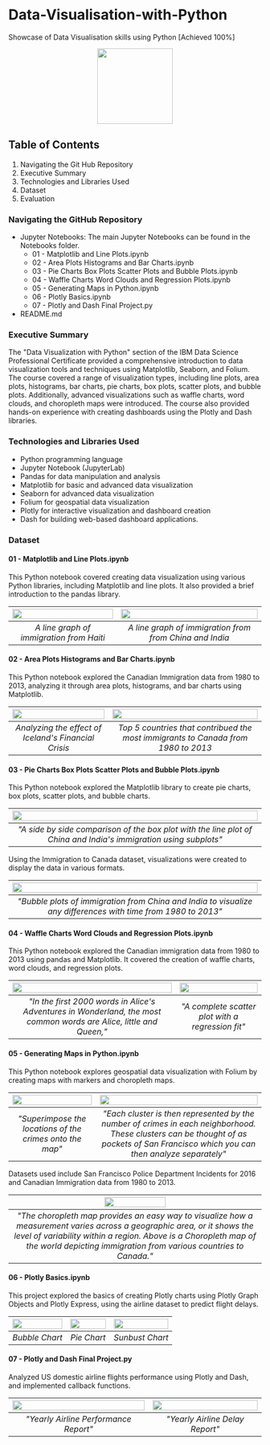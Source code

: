# Data-Visualisation-with-Python

Showcase of Data Visualisation skills using Python [Achieved 100%]

<p align="center">
  <img width="150" height="150" src="https://github.com/Amertastic/Data-Visualization-with-Python/blob/main/Images/Data_Visual_w_Python.png">
</p>

## Table of Contents

1) Navigating the Git Hub Repository
2) Executive Summary
3) Technologies and Libraries Used
4) Dataset
5) Evaluation

### Navigating the GitHub Repository

- Jupyter Notebooks: The main Jupyter Notebooks can be found in the Notebooks folder.
  - 01 - Matplotlib and Line Plots.ipynb
  - 02 - Area Plots Histograms and Bar Charts.ipynb
  - 03 - Pie Charts Box Plots Scatter Plots and Bubble Plots.ipynb
  - 04 - Waffle Charts Word Clouds and Regression Plots.ipynb
  - 05 - Generating Maps in Python.ipynb
  - 06 - Plotly Basics.ipynb
  - 07 - Plotly and Dash Final Project.py
- README.md

### Executive Summary
The "Data Visualization with Python" section of the IBM Data Science Professional Certificate provided a comprehensive introduction to data visualization tools and techniques using Matplotlib, Seaborn, and Folium. The course covered a range of visualization types, including line plots, area plots, histograms, bar charts, pie charts, box plots, scatter plots, and bubble plots. Additionally, advanced visualizations such as waffle charts, word clouds, and choropleth maps were introduced. The course also provided hands-on experience with creating dashboards using the Plotly and Dash libraries.


### Technologies and Libraries Used

 - Python programming language
 - Jupyter Notebook (JupyterLab)
 - Pandas for data manipulation and analysis
 - Matplotlib for basic and advanced data visualization
 - Seaborn for advanced data visualization
 - Folium for geospatial data visualization
 - Plotly for interactive visualization and dashboard creation
 - Dash for building web-based dashboard applications.

### Dataset

#### 01 - Matplotlib and Line Plots.ipynb

This Python notebook covered creating data visualization using various Python libraries, including Matplotlib and line plots. It also provided a brief introduction to the pandas library.

|<img src="https://github.com/Amertastic/Data-Visualization-with-Python/blob/main/Images/Vis01-Immigration%20from%20Haiti.png" width="100%" height="100%">|<img src="https://github.com/Amertastic/Data-Visualization-with-Python/blob/main/Images/Vis02-Immigration%20from%20China%20and%20India.png" width="100%" height="100%"> | 
|:--:|:--:| 
| *A line graph of immigration from Haiti* | *A line graph of immigration from from China and India* |

#### 02 - Area Plots Histograms and Bar Charts.ipynb

This Python notebook explored the Canadian Immigration data from 1980 to 2013, analyzing it through area plots, histograms, and bar charts using Matplotlib.

|<img src="https://github.com/Amertastic/Data-Visualization-with-Python/blob/main/Images/Vis03-Icelandic%20Immigrants%20to%20Canada.png" width="100%" height="100%">|<img src="https://github.com/Amertastic/Data-Visualization-with-Python/blob/main/Images/Vis04-Immigration%20Trend%20of%20Top%205%20Countries.png" width="100%" height="100%"> | 
|:--:|:--:| 
| *Analyzing the effect of Iceland's Financial Crisis* | *Top 5 countries that contribued the most immigrants to Canada from 1980 to 2013* |

#### 03 - Pie Charts Box Plots Scatter Plots and Bubble Plots.ipynb

This Python notebook explored the Matplotlib library to create pie charts, box plots, scatter plots, and bubble charts. 

|<img src="https://github.com/Amertastic/Data-Visualization-with-Python/blob/main/Images/Vis05-Immigrants%20from%20China%20and%20India.png" width="100%" height="100%">| 
|:--:| 
| *"A side by side comparison of the box plot with the line plot of China and India's immigration using subplots"* |

Using the Immigration to Canada dataset, visualizations were created to display the data in various formats.

|<img src="https://github.com/Amertastic/Data-Visualization-with-Python/blob/main/Images/Vis06-Immigrants%20from%20China%20and%20India.png" width="100%" height="100%">| 
|:--:| 
| *"Bubble plots of immigration from China and India to visualize any differences with time from 1980 to 2013"* |

#### 04 - Waffle Charts Word Clouds and Regression Plots.ipynb

This Python notebook explored the Canadian immigration data from 1980 to 2013 using pandas and Matplotlib. It covered the creation of waffle charts, word clouds, and regression plots.

|<img src="https://github.com/Amertastic/Data-Visualization-with-Python/blob/main/Images/Vis07-Word%20Cloud.png" width="100%" height="100%">|<img src="https://github.com/Amertastic/Data-Visualization-with-Python/blob/main/Images/Vis08-Total%20Immigration%20to%20Canada.png" width="100%" height="100%"> | 
|:--:|:--:| 
| *"In the first 2000 words in Alice's Adventures in Wonderland, the most common words are Alice, little and Queen,"* | *"A complete scatter plot with a regression fit"* |

#### 05 - Generating Maps in Python.ipynb

This Python notebook explores geospatial data visualization with Folium by creating maps with markers and choropleth maps. 

|<img src="https://github.com/Amertastic/Data-Visualization-with-Python/blob/main/Images/Vis09-Generating%20Maps%20In%20Python.png" width="100%" height="100%">|<img src="https://github.com/Amertastic/Data-Visualization-with-Python/blob/main/Images/Vis10-Generating%20Maps%20In%20Python.png" width="100%" height="100%"> | 
|:--:|:--:| 
| *"Superimpose the locations of the crimes onto the map"* | *"Each cluster is then represented by the number of crimes in each neighborhood. These clusters can be thought of as pockets of San Francisco which you can then analyze separately"* |

Datasets used include San Francisco Police Department Incidents for 2016 and Canadian Immigration data from 1980 to 2013.

|<img src="https://github.com/Amertastic/Data-Visualization-with-Python/blob/main/Images/Vis11-Choropleth%20Maps.png" width="50%" height="50%">| 
|:--:| 
| *"The choropleth map provides an easy way to visualize how a measurement varies across a geographic area, or it shows the level of variability within a region. Above is a Choropleth map of the world depicting immigration from various countries to Canada."* |

#### 06 - Plotly Basics.ipynb

This project explored the basics of creating Plotly charts using Plotly Graph Objects and Plotly Express, using the airline dataset to predict flight delays.

|<img src="https://github.com/Amertastic/Data-Visualization-with-Python/blob/main/Images/BubbleChart.png" width="100%" height="100%">|<img src="https://github.com/Amertastic/Data-Visualization-with-Python/blob/main/Images/PieChart.png" width="100%" height="100%">|<img src="https://github.com/Amertastic/Data-Visualization-with-Python/blob/main/Images/SunbustChart.png" width="100%" height="100%">| 
|:--:|:--:|:--:| 
| *Bubble Chart*| *Pie Chart*|*Sunbust Chart*|

#### 07 - Plotly and Dash Final Project.py

Analyzed US domestic airline flights performance using Plotly and Dash, and implemented callback functions.

|<img src="https://github.com/Amertastic/Data-Visualization-with-Python/blob/main/Images/Vis12-Dashboard.png" width="100%" height="100%">|<img src="https://github.com/Amertastic/Data-Visualization-with-Python/blob/main/Images/Vis13-Dashboard.png" width="100%" height="100%"> | 
|:--:|:--:| 
| *"Yearly Airline Performance Report"* | *"Yearly Airline Delay Report"* |

